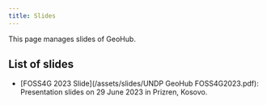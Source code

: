 ```yaml
---
title: Slides
---
```


This page manages slides of GeoHub.

## List of slides

- [FOSS4G 2023 Slide](/assets/slides/UNDP GeoHub FOSS4G2023.pdf): Presentation slides on 29 June 2023 in Prizren, Kosovo.

